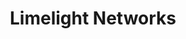 ---
facebook: https://facebook.com/LimelightNetworks
linkedin: https://linkedin.com/company/limelight-networks
logohandle: limelight
sort: limelight
title: Limelight Networks
twitter: https://x.com/llnw
website: https://www.limelight.com/
youtube: https://youtube.com/user/limelightnetworkstv
---